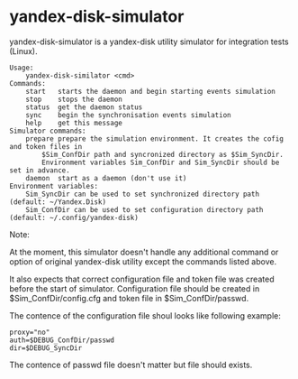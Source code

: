 # yandex-disk-simulator
yandex-disk-simulator is a yandex-disk utility simulator for integration tests (Linux).

    Usage:
    	yandex-disk-similator <cmd>
    Commands:
    	start	starts the daemon and begin starting events simulation
    	stop	stops the daemon
    	status	get the daemon status
    	sync	begin the synchronisation events simulation 
    	help	get this message
    Simulator commands:
    	prepare prepare the simulation environment. It creates the cofig and token files in 
    		$Sim_ConfDir path and syncronized directory as $Sim_SyncDir.
    		Environment variables Sim_ConfDir and Sim_SyncDir should be set in advance.
    	daemon	start as a daemon (don't use it)
    Environment variables:
    	Sim_SyncDir	can be used to set synchronized directory path (default: ~/Yandex.Disk)
    	Sim_ConfDir	can be used to set configuration directory path (default: ~/.config/yandex-disk)

Note:

At the moment, this simulator doesn't handle any additional command or option of original yandex-disk utility except the commands listed above.

It also expects that correct configuration file and token file was created before the start of simulator. Configuration file should be created in $Sim_ConfDir/config.cfg and token file in $Sim_ConfDir/passwd. 

The contence of the configuration file shoul looks like following example:

    proxy="no"
    auth=$DEBUG_ConfDir/passwd
    dir=$DEBUG_SyncDir

The contence of passwd file doesn't matter but file should exists.
